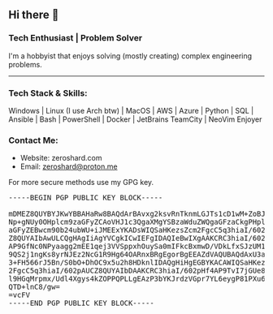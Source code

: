 ## Hi there 👋

### Tech Enthusiast | Problem Solver
I'm a hobbyist that enjoys solving (mostly creating) complex engineering problems.

---------------------------------------------------------------------------------------------

### Tech Stack & Skills:
Windows | Linux (I use Arch btw) | MacOS | AWS | Azure | Python | SQL | Ansible |
Bash | PowerShell | Docker | JetBrains TeamCity | NeoVim Enjoyer

### Contact Me:
- Website: zeroshard.com
- Email: zeroshard@proton.me

For more secure methods use my GPG key.

<pre>
-----BEGIN PGP PUBLIC KEY BLOCK-----

mDMEZ8QUYBYJKwYBBAHaRw8BAQdArBAvxg2ksvRnTknmLGJTs1cD1wM+ZoBJLhT7
Np+gNUy0OHplcm9zaGFyZCAoVHJ1c3QgaXMgYSBzaWduZWQgaGFzaCkgPHplcm9z
aGFyZEBwcm90b24ubWU+iJMEExYKADsWIQSaHKezsZcm2FgcC5q3hiaI/602pAUC
Z8QUYAIbAwULCQgHAgIiAgYVCgkICwIEFgIDAQIeBwIXgAAKCRC3hiaI/602pGDI
AP9GfNc0NPyaagg2mEE1qej3VVSppxhOuySa0mIFkcBxmwD/VDkLfxSJzUM1i9+H
9QS2j1ngKs8yrNJEz2NcG1R9Hg64OARnxBRgEgorBgEEAZdVAQUBAQdAxU3aRubQ
3+FH566rJ5Bn/S0bO+DhOC9x5u2h8HDknlIDAQgHiHgEGBYKACAWIQSaHKezsZcm
2FgcC5q3hiaI/602pAUCZ8QUYAIbDAAKCRC3hiaI/602pHf4AP9TvI7jGUe81czA
l9HGqMrpmx/Udl4Xgys4kZOPPQPLLgEAzP3bYKJrdzVGpr7YL6eygP81PXu62eKm
QTD+lnC8/gw=
=vcFV
-----END PGP PUBLIC KEY BLOCK-----
</pre>



<!--
**zeroshard/zeroshard** is a ✨ _special_ ✨ repository because its `README.md` (this file) appears on your GitHub profile.

Here are some ideas to get you started:

- 🔭 I’m currently working on ...
- 🌱 I’m currently learning ...
- 👯 I’m looking to collaborate on ...
- 🤔 I’m looking for help with ...
- 💬 Ask me about ...
- 📫 How to reach me: ...
- 😄 Pronouns: ...
- ⚡ Fun fact: ...
-->
